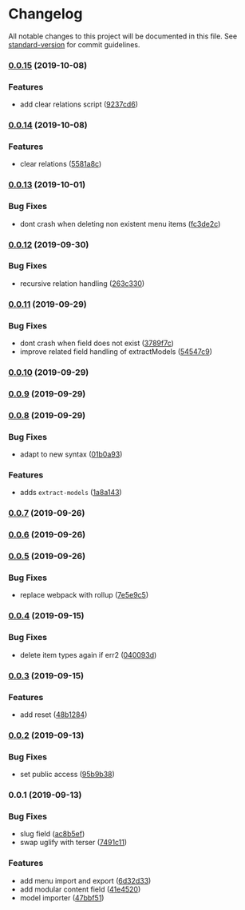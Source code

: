 # Changelog

All notable changes to this project will be documented in this file. See [standard-version](https://github.com/conventional-changelog/standard-version) for commit guidelines.

### [0.0.15](https://github.com/mmintel/datocms-tools/compare/v0.0.14...v0.0.15) (2019-10-08)


### Features

* add clear relations script ([9237cd6](https://github.com/mmintel/datocms-tools/commit/9237cd6))

### [0.0.14](https://github.com/mmintel/datocms-tools/compare/v0.0.13...v0.0.14) (2019-10-08)


### Features

* clear relations ([5581a8c](https://github.com/mmintel/datocms-tools/commit/5581a8c))

### [0.0.13](https://github.com/mmintel/datocms-tools/compare/v0.0.12...v0.0.13) (2019-10-01)


### Bug Fixes

* dont crash when deleting non existent menu items ([fc3de2c](https://github.com/mmintel/datocms-tools/commit/fc3de2c))

### [0.0.12](https://github.com/mmintel/datocms-tools/compare/v0.0.11...v0.0.12) (2019-09-30)


### Bug Fixes

* recursive relation handling ([263c330](https://github.com/mmintel/datocms-tools/commit/263c330))

### [0.0.11](https://github.com/mmintel/datocms-tools/compare/v0.0.10...v0.0.11) (2019-09-29)


### Bug Fixes

* dont crash when field does not exist ([3789f7c](https://github.com/mmintel/datocms-tools/commit/3789f7c))
* improve related field handling of extractModels ([54547c9](https://github.com/mmintel/datocms-tools/commit/54547c9))

### [0.0.10](https://github.com/mmintel/datocms-tools/compare/v0.0.9...v0.0.10) (2019-09-29)

### [0.0.9](https://github.com/mmintel/datocms-tools/compare/v0.0.8...v0.0.9) (2019-09-29)

### [0.0.8](https://github.com/mmintel/datocms-tools/compare/v0.0.7...v0.0.8) (2019-09-29)


### Bug Fixes

* adapt to new syntax ([01b0a93](https://github.com/mmintel/datocms-tools/commit/01b0a93))


### Features

* adds `extract-models` ([1a8a143](https://github.com/mmintel/datocms-tools/commit/1a8a143))

### [0.0.7](https://github.com/mmintel/datocms-tools/compare/v0.0.6...v0.0.7) (2019-09-26)

### [0.0.6](https://github.com/mmintel/datocms-tools/compare/v0.0.5...v0.0.6) (2019-09-26)

### [0.0.5](https://github.com/mmintel/datocms-tools/compare/v0.0.4...v0.0.5) (2019-09-26)


### Bug Fixes

* replace webpack with rollup ([7e5e9c5](https://github.com/mmintel/datocms-tools/commit/7e5e9c5))

### [0.0.4](https://github.com/mmintel/datocms-tools/compare/v0.0.3...v0.0.4) (2019-09-15)


### Bug Fixes

* delete item types again if err2 ([040093d](https://github.com/mmintel/datocms-tools/commit/040093d))

### [0.0.3](https://github.com/mmintel/datocms-tools/compare/v0.0.2...v0.0.3) (2019-09-15)


### Features

* add reset ([48b1284](https://github.com/mmintel/datocms-tools/commit/48b1284))

### [0.0.2](https://github.com/mmintel/datocms-tools/compare/v0.0.1...v0.0.2) (2019-09-13)


### Bug Fixes

* set public access ([95b9b38](https://github.com/mmintel/datocms-tools/commit/95b9b38))

### 0.0.1 (2019-09-13)


### Bug Fixes

* slug field ([ac8b5ef](https://github.com/mmintel/datocms-tools/commit/ac8b5ef))
* swap uglify with terser ([7491c11](https://github.com/mmintel/datocms-tools/commit/7491c11))


### Features

* add menu import and export ([6d32d33](https://github.com/mmintel/datocms-tools/commit/6d32d33))
* add modular content field ([41e4520](https://github.com/mmintel/datocms-tools/commit/41e4520))
* model importer ([47bbf51](https://github.com/mmintel/datocms-tools/commit/47bbf51))
